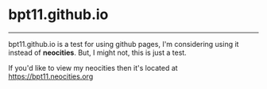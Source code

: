 # bpt11.github.io
---
bpt11.github.io is a test for using github pages, I'm considering using it instead of **neocities**. But, I might not, this is just a test.

If you'd like to view my neocities then it's located at https://bpt11.neocities.org
